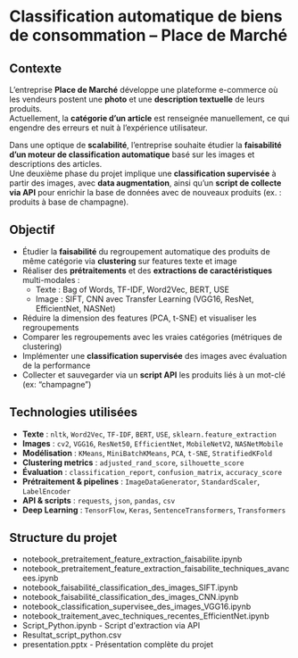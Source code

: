 #  Classification automatique de biens de consommation – Place de Marché

## Contexte

L’entreprise **Place de Marché** développe une plateforme e-commerce où les vendeurs postent une **photo** et une **description textuelle** de leurs produits.  
Actuellement, la **catégorie d’un article** est renseignée manuellement, ce qui engendre des erreurs et nuit à l’expérience utilisateur.  

Dans une optique de **scalabilité**, l’entreprise souhaite étudier la **faisabilité d’un moteur de classification automatique** basé sur les images et descriptions des articles.  
Une deuxième phase du projet implique une **classification supervisée** à partir des images, avec **data augmentation**, ainsi qu’un **script de collecte via API** pour enrichir la base de données avec de nouveaux produits (ex. : produits à base de champagne).

## Objectif

- Étudier la **faisabilité** du regroupement automatique des produits de même catégorie via **clustering** sur features texte et image
- Réaliser des **prétraitements** et des **extractions de caractéristiques** multi-modales :
  - Texte : Bag of Words, TF-IDF, Word2Vec, BERT, USE
  - Image : SIFT, CNN avec Transfer Learning (VGG16, ResNet, EfficientNet, NASNet)
- Réduire la dimension des features (PCA, t-SNE) et visualiser les regroupements
- Comparer les regroupements avec les vraies catégories (métriques de clustering)
- Implémenter une **classification supervisée** des images avec évaluation de la performance
- Collecter et sauvegarder via un **script API** les produits liés à un mot-clé (ex: “champagne”)

## Technologies utilisées

- **Texte** : `nltk`, `Word2Vec`, `TF-IDF`, `BERT`, `USE`, `sklearn.feature_extraction`
- **Images** : `cv2`, `VGG16`, `ResNet50`, `EfficientNet`, `MobileNetV2`, `NASNetMobile`
- **Modélisation** : `KMeans`, `MiniBatchKMeans`, `PCA`, `t-SNE`, `StratifiedKFold`
- **Clustering metrics** : `adjusted_rand_score`, `silhouette_score`
- **Évaluation** : `classification_report`, `confusion_matrix`, `accuracy_score`
- **Prétraitement & pipelines** : `ImageDataGenerator`, `StandardScaler`, `LabelEncoder`
- **API & scripts** : `requests`, `json`, `pandas`, `csv`
- **Deep Learning** : `TensorFlow`, `Keras`, `SentenceTransformers`, `Transformers`

## Structure du projet

- notebook_pretraitement_feature_extraction_faisabilite.ipynb
- notebook_pretraitement_feature_extraction_faisabilite_techniques_avancees.ipynb
- notebook_faisabilité_classification_des_images_SIFT.ipynb
- notebook_faisabilité_classification_des_images_CNN.ipynb
- notebook_classification_supervisee_des_images_VGG16.ipynb
- notebook_traitement_avec_techniques_recentes_EfficientNet.ipynb
- Script_Python.ipynb - Script d'extraction via API
- Resultat_script_python.csv
- presentation.pptx - Présentation complète du projet
